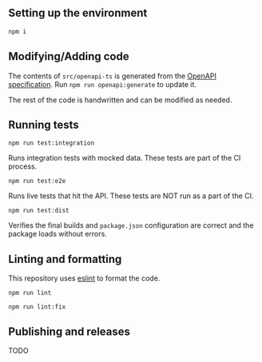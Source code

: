 ## Setting up the environment

```sh
npm i
```

## Modifying/Adding code

The contents of `src/openapi-ts` is generated from the [OpenAPI specification](https://api.globalping.io/v1/spec.yaml). Run `npm run openapi:generate` to update it.

The rest of the code is handwritten and can be modified as needed.

## Running tests

`npm run test:integration`

Runs integration tests with mocked data. These tests are part of the CI process.

`npm run test:e2e`

Runs live tests that hit the API. These tests are NOT run as a part of the CI.

`npm run test:dist`

Verifies the final builds and `package.json` configuration are correct and the package loads without errors.

## Linting and formatting

This repository uses [eslint](https://www.npmjs.com/package/eslint) to format the code.

`npm run lint`

`npm run lint:fix`

## Publishing and releases

TODO

